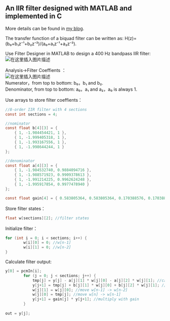 ## An IIR filter designed with MATLAB and implemented in C

More details can be found in [my blog](https://blog.csdn.net/u013213111/article/details/90529164).  

The transfer function of a biquad filter can be written as: H(z)=(b₀+b₁z⁻¹+b₂z⁻²)/(a₀+a₁z⁻¹+a₂z⁻²).   
 
Use Filter Designer in MATLAB to design a 400 Hz bandpass IIR filter:  
![在这里插入图片描述](https://img-blog.csdnimg.cn/20190601212647210.png)  
  
Analysis->Filter Coeffients ：  
![在这里插入图片描述](https://img-blog.csdnimg.cn/20190601213027484.png)  
Numerator，from top to bottom: b₀，b₁ and b₂.  
Denominator, from top to bottom: a₀，a₁ and a₂，a₀ is always 1.  
  
Use arrays to store filter coeffients：
```c
//8-order IIR filter with 4 sections
const int sections = 4;

//nominator
const float b[4][3] = {
	{ 1, -1.984454421, 1 },
	{ 1, -1.999405318, 1 },
	{ 1, -1.993167556, 1 },
	{ 1, -1.998644244, 1 }
};

//denominator
const float a[4][3] = {
	{ 1, -1.984532740, 0.9884094716 },
	{ 1, -1.988571923, 0.9909378613 },
	{ 1, -1.991214225, 0.9962624248 },
	{ 1, -1.995917854, 0.9977478940 }
};

const float gain[4] = { 0.583805364, 0.583805364, 0.170388576, 0.170388576 };
```

Store filter states：
```c
float w[sections][2]; //filter states
```
  
Initialize filter：
```c
for (int i = 0; i < sections; i++) {
		w[i][0] = 0; //w[n-1]
		w[i][1] = 0; //w[n-2]
}
```
  
Calculate filter output:
```c
y[0] = pcmIn[i];
		for (j = 0; j < sections; j++) {
			tmp[j] = y[j] - a[j][1] * w[j][0] - a[j][2] * w[j][1]; //calculate w[n]
			y[j+1] = tmp[j] + b[j][1] * w[j][0] + b[j][2] * w[j][1]; //calculate the j-th section filter output y[n]
			w[j][1] = w[j][0]; //move w[n-1] -> w[n-2]
			w[j][0] = tmp[j]; //move w[n] -> w[n-1]
			y[j+1] = gain[j] * y[j+1]; //multiply with gain
		}
			
out = y[j];
```
